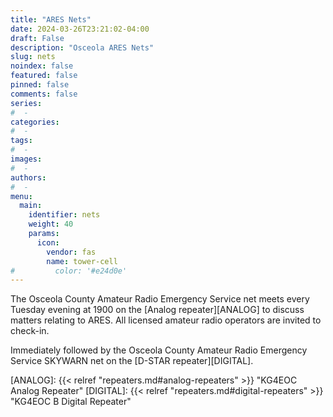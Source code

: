 ```yaml
---
title: "ARES Nets"
date: 2024-03-26T23:21:02-04:00
draft: False
description: "Osceola ARES Nets"
slug: nets
noindex: false
featured: false
pinned: false
comments: false
series:
#  - 
categories:
#  - 
tags:
#  - 
images:
#  - 
authors:
#  -
menu:
  main:
    identifier: nets
    weight: 40
    params:
      icon:
        vendor: fas
        name: tower-cell
#         color: '#e24d0e'
---
```


The Osceola County Amateur Radio Emergency Service net meets every Tuesday evening at 1900 on the [Analog repeater][ANALOG] to discuss matters relating to ARES. All licensed amateur radio operators are invited to check-in.

Immediately followed by the Osceola County Amateur Radio Emergency Service SKYWARN net on the [D-STAR repeater][DIGITAL].

[ANALOG]: {{< relref "repeaters.md#analog-repeaters" >}} "KG4EOC Analog Repeater"
[DIGITAL]: {{< relref "repeaters.md#digital-repeaters" >}} "KG4EOC B Digital Repeater"
